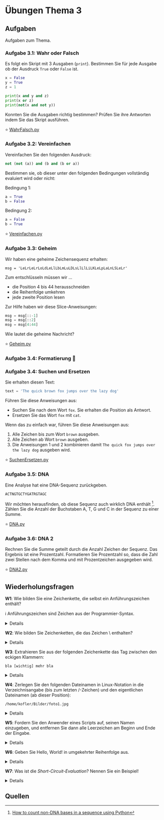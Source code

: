 # Übungen Thema 3

## Aufgaben

Aufgaben zum Thema.

### Aufgabe 3.1:  Wahr oder Falsch

Es folgt ein Skript mit 3 Ausgaben (`print`). Bestimmen Sie für jede Ausgabe ob der Ausdruck `True` oder `False` ist.

```python
x = False
y = True
z = 1

print(x and y and z)
print(x or z)
print(not(x and not y))
```

Konnten Sie die Ausgaben richtig bestimmen? Prüfen Sie ihre Antworten indem Sie das Skript ausführen.

⭐ [WahrFalsch.py](https://github.com/janikvonrotz/python.casa/blob/main/topic-3/WahrFalsch.py)

### Aufgabe 3.2: Vereinfachen

Vereinfachen Sie den folgenden Ausdruck:

```python
not (not (a)) and (b and (b or a))
```

Bestimmen sie, ob dieser unter den folgenden Bedingungen vollständig evaluiert wird oder nicht:

Bedingung 1:

```python
a = True
b = False
```

Bedingung 2:

```python
a = False
b = True
```

⭐ [Vereinfachen.py](https://github.com/janikvonrotz/python.casa/blob/main/topic-3/Vereinfachen.py)

### Aufgabe 3.3: Geheim

Wir haben eine geheime Zeichensequenz erhalten:

```
msg = 'LeLrLeLrLoLdLeLlLbLmLuLDLsLlLlLiLKLeLpLaLnLSLeLr'
```

Zum entschlüsseln müssen wir ...
* die Position 4 bis 44 herausschneiden
* die Reihenfolge umkehren
* jede zweite Position lesen

Zur Hilfe haben wir diese Slice-Anweisungen:

```python
msg = msg[::-1]
msg = msg[::2]
msg = msg[4:44]
```

Wie lautet die geheime Nachricht?

⭐ [Geheim.py](https://github.com/janikvonrotz/python.casa/blob/main/topic-3/Geheim.py)

### Aufgabe 3.4: Formatierung 🚧

<!-- Einfache Aufgabe mit String als Variable und Ausgeben in text. -->

### Aufgabe 3.4: Suchen und Ersetzen

Sie erhalten diesen Text:

```python
text = 'The quick brown fox jumps over the lazy dog'
```

Führen Sie diese Anweisungen aus:

* Suchen Sie nach dem Wort `fox`. Sie erhalten die Position als Antwort.
* Ersetzen Sie das Wort `fox` mit `cat`.

Wenn das zu einfach war, führen Sie diese Anweisungen aus:
1. Alle Zeichen bis zum Wort `brown` ausgeben.
2. Alle Zeichen ab Wort `brown` ausgeben.
3. Die Anweisungen 1 und 2 kombinieren damit `The quick fox jumps over the lazy dog` ausgeben wird.

⭐ [SuchenErsetzen.py](https://github.com/janikvonrotz/python.casa/blob/main/topic-3/SuchenErsetzen.py)

### Aufgabe 3.5: DNA

Eine Analyse hat eine DNA-Sequenz zurückgeben. 

```
ACTNGTGCTYGATRGTAGC
```

Wir möchten herausfinden, ob diese Sequenz auch wirklich DNA enthält [^1]. Zählen Sie die Anzahl der Buchstaben A, T, G und C in der Sequenz zu einer Summe.

⭐ [DNA.py](https://github.com/janikvonrotz/python.casa/blob/main/topic-3/DNA.py)

### Aufgabe 3.6: DNA 2

Rechnen Sie die Summe geteilt durch die Anzahl Zeichen der Sequenz. Das Ergebnis ist eine Prozentzahl. Formatieren Sie Prozentzahl so, dass die Zahl zwei Stellen nach dem Komma und mit Prozentzeichen ausgegeben wird.

⭐ [DNA2.py](https://github.com/janikvonrotz/python.casa/blob/main/topic-3/DNA2.py)

## Wiederholungsfragen

**W1**: Wie bilden Sie eine Zeichenkette, die selbst ein Anführungszeichen enthält?

ℹ️ Anführungszeichen sind Zeichen aus der Programmier-Syntax.

<details>
Eine Möglichkeit besteht, zur Abgrenzung von Zeichenketten das jeweils andere Zeichen zu verwenden, also:
<pre>
s1="O'Reilly"  
s2='It is "O Reilly"'
</pre>
Eine zweite Möglichkeit bieten die Spezialcodes \' und \":
<pre>
s3='abc \" def \' ghi'  # ergibt: abc " def ' ghi
</pre>
</details>

**W2**: Wie bilden Sie Zeichenketten, die das Zeichen \\ enthalten?

<details>
Wenn der Backslash nicht zur Kennzeichnung von Sonderzeichen verwendet werden soll, formulieren Sie Zeichenketten am besten in der Raw-Syntax mit vorangestelltem r:
<pre>
s=r'C:\verzeichnis\readme.txt'
</pre>
</details>

**W3**: Extrahieren Sie aus der folgenden Zeichenkette das Tag zwischen den eckigen Klammern:

`bla [wichtig] mehr bla`

<details>
<pre>
s='bla [wichtig] mehr bla'  
start=s.find('[')+1    # Startposition  
end=s.rfind(']')       # Endposition  
print(s[start:end])    # Teilzeichenkette auslesen  
  'wichtig'
</pre>
</details>

**W4**: Zerlegen Sie den folgenden Dateinamen in Linux-Notation in die Verzeichnisangabe (bis zum letzten /-Zeichen) und den eigentlichen Dateinamen (ab dieser Position):

`/home/kofler/Bilder/foto1.jpg`

<details>
<pre>
s='/home/kofler/Bilder/foto1.jpg'  
pos=s.rfind('/')+1  
pfad=s[:pos]  
datei=s[pos:]  
print('Pfad:', pfad, 'Datei:', datei)  
  Pfad: /home/kofler/Bilder/   Datei: foto1.jpg
</pre>
</details>

**W5**: Fordern Sie den Anwender eines Scripts auf, seinen Namen einzugeben, und entfernen Sie dann alle Leerzeichen am Beginn und Ende der Eingabe.

<details>
<pre>
name = input('Geben Sie Ihren Namen an: ')  
name = name.strip()
</pre>
</details>

**W6**: Geben Sie Hello, World! in umgekehrter Reihenfolge aus.

<details>
<pre>hello = 'Hello, World!'  
print(hello[::-1])  
  !dlroW ,olleH
</pre>
</details>

**W7**: Was ist die *Short-Circuit-Evaluation*? Nennen Sie ein Beispiel!

<details>
Die logischen Operatoren and und or verzichten auf die Auswertung des zweiten Operanden, wenn der erste Operand bereits zum Ergebnis führt. Wenn im folgenden Beispiel rechenfunktion(x) den Wert 0 oder eine negative Zahl liefert, dann wird rechenfunktion(y) nicht aufgerufen. Das ist nicht notwendig, weil and nur dann True liefern kann, wenn beide Teilergebnisse True sind.
<pre>
x=2  
y=3  
if rechenfunktion(x)>0 and rechenfunktion(y)>0:   
    # Code ...
</pre>
</details>

## Quellen

[^1]: [How to count non-DNA bases in a sequence using Python](https://pythonforbiologists.com/counting-non-dna-bases-in-a-sequence.html)